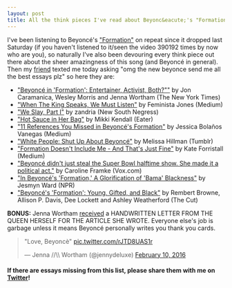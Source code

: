 ```yaml
---
layout: post
title: All the think pieces I've read about Beyonc&eacute;'s "Formation" (so far)
---
```


I've been listening to Beyonc&eacute;'s ["Formation"](https://www.youtube.com/watch?v=LrCHz1gwzTo) on repeat since it dropped last Saturday (if you haven't listened to it/seen the video 390192 times by now who are you), so naturally I've also been devouring every think piece out there about the sheer amazingness of this song (and Beyonc&eacute; in general). Then my [friend](https://twitter.com/duner) texted me today asking "omg the new beyonce send me all the best essays plz" so here they are:

- ["Beyonc&eacute; in 'Formation': Entertainer, Activist, Both?""](http://www.nytimes.com/2016/02/07/arts/music/beyonce-formation-super-bowl-video.html?_r=0) by Jon Caramanica, Wesley Morris and Jenna Wortham (The New York Times)
- ["When The King Speaks, We Must Listen"](https://medium.com/@FeministaJones/when-the-king-speaks-we-must-listen-15c550f1356c#.bf02luv0a) by Feminista Jones (Medium)
- ["We Slay, Part I"](http://newsouthnegress.com/southernslayings/) by zandria (New South Negress)
- ["Hot Sauce in Her Bag"](http://www.eater.com/2016/2/10/10959538/hot-sauce-in-her-bag-beyonce-black-southern-identity) by Mikki Kendall (Eater)
- ["11 References You Missed in Beyonc&eacute;'s Formation"](https://medium.com/@FancyCapitalist/11-references-you-missed-in-beyonc%C3%A9-s-formation-d39fa9009886#.nf5u0f7s8) by Jessica Bola&ntilde;os Vanegas (Medium)
- ["White People: Shut Up About Beyonc&eacute;"](http://bittergertrude.com/2016/02/08/white-people-shut-up-about-beyonce/) by Melissa Hillman (Tumblr)
- ["Formation Doesn't Include Me - And That's Just Fine"](https://thecauldron.si.com/formation-doesn-t-include-me-and-that-s-just-fine-5db8055f8b75#.yxwa20tdp) by Kate Forristall (Medium)
- ["Beyonc&eacute; didn't just steal the Super Bowl halftime show. She made it a political act."](http://www.vox.com/2016/2/7/10934576/beyonce-super-bowl-halftime-2016-coldplay) by Caroline Framke (Vox.com)
- ["In Beyonc&eacute;'s 'Formation,' A Glorification of 'Bama' Blackness"](http://www.npr.org/sections/codeswitch/2016/02/10/466178725/in-beyonc-s-formation-a-song-for-the-bama) by Jesmyn Ward (NPR)
- ["Beyonc&eacute;'s 'Formation': Young, Gifted, and Black"](http://nymag.com/thecut/2016/02/beyonce-formation-young-gifted-and-black.html) by Rembert Browne, Allison P. Davis, Dee Lockett and Ashley Weatherford (The Cut)

**BONUS:** Jenna Wortham [received](http://www.refinery29.com/2016/02/103033/beyonce-sends-flowers-to-reporter) a HANDWRITTEN LETTER FROM THE QUEEN HERSELF FOR THE ARTICLE SHE WROTE. Everyone else's job is garbage unless it means Beyonc&eacute; personally writes you thank you cards.

<blockquote class="twitter-tweet" data-lang="en"><p lang="ht" dir="ltr">&quot;Love, Beyoncè&quot; <a href="https://t.co/rJTD8UAS1r">pic.twitter.com/rJTD8UAS1r</a></p>&mdash; Jenna //\\ Wortham (@jennydeluxe) <a href="https://twitter.com/jennydeluxe/status/697530166092947456">February 10, 2016</a></blockquote>
<script async src="//platform.twitter.com/widgets.js" charset="utf-8"></script>

#### If there are essays missing from this list, please share them with me on [Twitter](https://twitter.com/nicolelzhu)!
